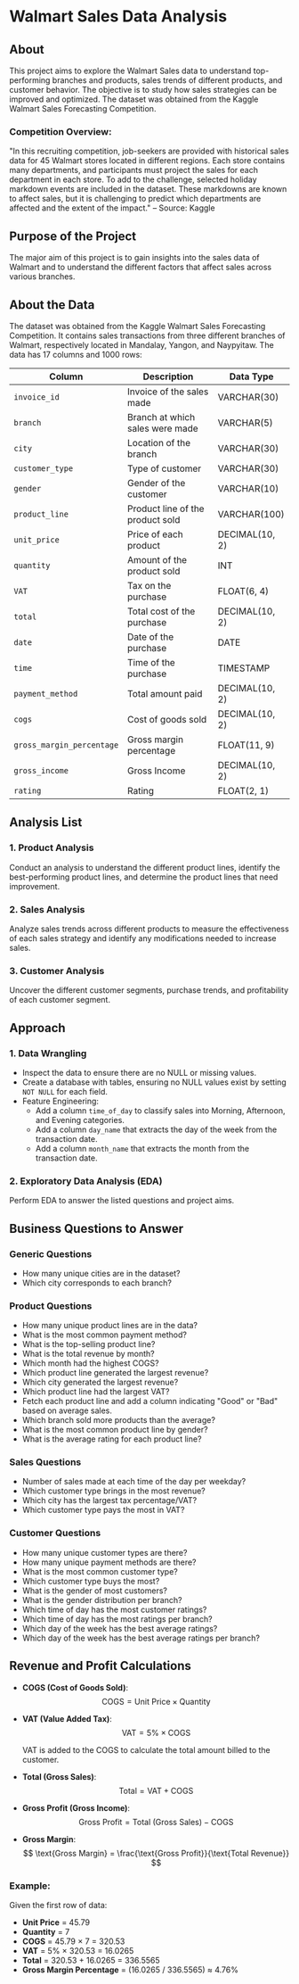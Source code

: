 # Walmart Sales Data Analysis

## About
This project aims to explore the Walmart Sales data to understand top-performing branches and products, sales trends of different products, and customer behavior. The objective is to study how sales strategies can be improved and optimized. The dataset was obtained from the Kaggle Walmart Sales Forecasting Competition.

### Competition Overview:
"In this recruiting competition, job-seekers are provided with historical sales data for 45 Walmart stores located in different regions. Each store contains many departments, and participants must project the sales for each department in each store. To add to the challenge, selected holiday markdown events are included in the dataset. These markdowns are known to affect sales, but it is challenging to predict which departments are affected and the extent of the impact." – Source: Kaggle

## Purpose of the Project
The major aim of this project is to gain insights into the sales data of Walmart and to understand the different factors that affect sales across various branches.

## About the Data
The dataset was obtained from the Kaggle Walmart Sales Forecasting Competition. It contains sales transactions from three different branches of Walmart, respectively located in Mandalay, Yangon, and Naypyitaw. The data has 17 columns and 1000 rows:

| Column                  | Description                             | Data Type        |
|-------------------------|-----------------------------------------|------------------|
| `invoice_id`             | Invoice of the sales made               | VARCHAR(30)      |
| `branch`                 | Branch at which sales were made         | VARCHAR(5)       |
| `city`                   | Location of the branch                  | VARCHAR(30)      |
| `customer_type`          | Type of customer                        | VARCHAR(30)      |
| `gender`                 | Gender of the customer                  | VARCHAR(10)      |
| `product_line`           | Product line of the product sold        | VARCHAR(100)     |
| `unit_price`             | Price of each product                   | DECIMAL(10, 2)   |
| `quantity`               | Amount of the product sold              | INT              |
| `VAT`                    | Tax on the purchase                     | FLOAT(6, 4)      |
| `total`                  | Total cost of the purchase              | DECIMAL(10, 2)   |
| `date`                   | Date of the purchase                    | DATE             |
| `time`                   | Time of the purchase                    | TIMESTAMP        |
| `payment_method`         | Total amount paid                       | DECIMAL(10, 2)   |
| `cogs`                   | Cost of goods sold                      | DECIMAL(10, 2)   |
| `gross_margin_percentage`| Gross margin percentage                 | FLOAT(11, 9)     |
| `gross_income`           | Gross Income                            | DECIMAL(10, 2)   |
| `rating`                 | Rating                                  | FLOAT(2, 1)      |

## Analysis List

### 1. Product Analysis
Conduct an analysis to understand the different product lines, identify the best-performing product lines, and determine the product lines that need improvement.

### 2. Sales Analysis
Analyze sales trends across different products to measure the effectiveness of each sales strategy and identify any modifications needed to increase sales.

### 3. Customer Analysis
Uncover the different customer segments, purchase trends, and profitability of each customer segment.

## Approach

### 1. Data Wrangling
- Inspect the data to ensure there are no NULL or missing values.
- Create a database with tables, ensuring no NULL values exist by setting `NOT NULL` for each field.
- Feature Engineering:
  - Add a column `time_of_day` to classify sales into Morning, Afternoon, and Evening categories.
  - Add a column `day_name` that extracts the day of the week from the transaction date.
  - Add a column `month_name` that extracts the month from the transaction date.

### 2. Exploratory Data Analysis (EDA)
Perform EDA to answer the listed questions and project aims.

## Business Questions to Answer

### Generic Questions
- How many unique cities are in the dataset?
- Which city corresponds to each branch?

### Product Questions
- How many unique product lines are in the data?
- What is the most common payment method?
- What is the top-selling product line?
- What is the total revenue by month?
- Which month had the highest COGS?
- Which product line generated the largest revenue?
- Which city generated the largest revenue?
- Which product line had the largest VAT?
- Fetch each product line and add a column indicating "Good" or "Bad" based on average sales.
- Which branch sold more products than the average?
- What is the most common product line by gender?
- What is the average rating for each product line?

### Sales Questions
- Number of sales made at each time of the day per weekday?
- Which customer type brings in the most revenue?
- Which city has the largest tax percentage/VAT?
- Which customer type pays the most in VAT?

### Customer Questions
- How many unique customer types are there?
- How many unique payment methods are there?
- What is the most common customer type?
- Which customer type buys the most?
- What is the gender of most customers?
- What is the gender distribution per branch?
- Which time of day has the most customer ratings?
- Which time of day has the most ratings per branch?
- Which day of the week has the best average ratings?
- Which day of the week has the best average ratings per branch?

## Revenue and Profit Calculations

- **COGS (Cost of Goods Sold)**: 
  $$ \text{COGS} = \text{Unit Price} \times \text{Quantity} $$

- **VAT (Value Added Tax)**: 
  $$ \text{VAT} = 5\% \times \text{COGS} $$

  VAT is added to the COGS to calculate the total amount billed to the customer.

- **Total (Gross Sales)**: 
  $$ \text{Total} = \text{VAT} + \text{COGS} $$

- **Gross Profit (Gross Income)**: 
  $$ \text{Gross Profit} = \text{Total (Gross Sales)} - \text{COGS} $$

- **Gross Margin**: 
  $$ \text{Gross Margin} = \frac{\text{Gross Profit}}{\text{Total Revenue}} $$

### Example:
Given the first row of data:

- **Unit Price** = 45.79
- **Quantity** = 7
- **COGS** = 45.79 × 7 = 320.53
- **VAT** = 5% × 320.53 = 16.0265
- **Total** = 320.53 + 16.0265 = 336.5565
- **Gross Margin Percentage** = (16.0265 / 336.5565) ≈ 4.76%

